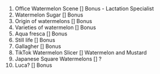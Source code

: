 1. Office Watermelon Scene
	[] Bonus - Lactation Specialist
2. Watermelon Sugar
	[] Bonus
3. Origin of watermelons
	[] Bonus
4. Varieties of watermelon
	[] Bonus
5. Aqua fresca
	[] Bonus
6. Still life
	[] Bonus
7. Gallagher
	[] Bonus
8. TikTok Watermelon Slicer
	[] Watermelon and Mustard
9. Japanese Square Watermelons
	[] ?
10. Luca?
	[] Bonus


